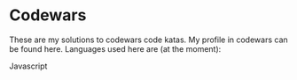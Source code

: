 # Codewars

These are my solutions to codewars code katas. My profile in codewars can be found here. Languages used here are (at the moment):

Javascript
